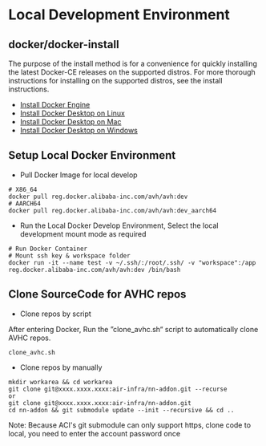 # Local Development Environment

## docker/docker-install

The purpose of the install method is for a convenience for quickly installing the latest Docker-CE releases on the supported distros. For more thorough instructions for installing on the supported distros, see the install instructions.
- [Install Docker Engine](https://docs.docker.com/engine/install/)
- [Install Docker Desktop on Linux](https://docs.docker.com/desktop/install/linux-install/)
- [Install Docker Desktop on Mac](https://docs.docker.com/desktop/install/mac-install/)
- [Install Docker Desktop on Windows](https://docs.docker.com/desktop/install/windows-install/)

## Setup Local Docker Environment

- Pull Docker Image for local develop

```
# X86_64
docker pull reg.docker.alibaba-inc.com/avh/avh:dev
# AARCH64
docker pull reg.docker.alibaba-inc.com/avh/avh:dev_aarch64
```
- Run the Local Docker Develop Environment, Select the local development mount mode as required

```
# Run Docker Container
# Mount ssh key & workspace folder
docker run -it --name test -v ~/.ssh/:/root/.ssh/ -v "workspace":/app reg.docker.alibaba-inc.com/avh/avh:dev /bin/bash
```

## Clone SourceCode for AVHC repos

- Clone repos by script

After entering Docker, Run the ”clone_avhc.sh“ script to automatically clone AVHC repos.

```
clone_avhc.sh
```

- Clone repos by manually

```
mkdir workarea && cd workarea
git clone git@xxxx.xxxx.xxxx:air-infra/nn-addon.git --recurse
or
git clone git@xxxx.xxxx.xxxx:air-infra/nn-addon.git
cd nn-addon && git submodule update --init --recursive && cd ..
```

Note: Because ACI's git submodule can only support https, clone code to local, you need to enter the account password once
